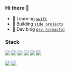### Hi there 👋

-   🌱 Learning [`swift`](https://www.swift.org/)
-   🔭 Building [`side projects`](https://www.commitstrip.com/wp-content/uploads/2014/11/Strip-Side-project-650-finalenglish.jpg)
-   📖 Dev blog [`dev.to/navtoj`](https://dev.to/navtoj)

### Stack

[<img src="https://img.shields.io/badge/TypeScript-007ACC?style=for-the-badge&logo=typescript&logoColor=white" />](https://www.typescriptlang.org/)
[<img src="https://img.shields.io/badge/Svelte-4A4A55?style=for-the-badge&logo=svelte&logoColor=white&color=FF3E00" />](https://svelte.dev/)
[<img src="https://img.shields.io/badge/Bun-555555?style=for-the-badge&logo=bun" />](https://bun.sh/)
[<img src="https://img.shields.io/badge/Supabase-181818?style=for-the-badge&logo=supabase&logoColor=white&color=34b27b" />](https://supabase.com/)
[<img src="https://img.shields.io/badge/Cloudflare%20Pages-F38020?style=for-the-badge&logo=Cloudflare%20Pages&logoColor=white" />](https://pages.cloudflare.com/)
[<img src="https://img.shields.io/badge/VSCodium-2F80ED?style=for-the-badge&logo=vscodium&logoColor=white" />](https://vscodium.com/)

[<img src="https://img.shields.io/badge/Swift-F05138?style=for-the-badge&logo=swift&logoColor=white" />](https://www.swift.org/)
[<img src="https://img.shields.io/badge/Xcode-147EFB?style=for-the-badge&logo=xcode&logoColor=white" />](https://developer.apple.com/xcode/)

<!--
**navtoj/navtoj** is a ✨ _special_ ✨ repository because its `README.md` (this file) appears on your GitHub profile.

Here are some ideas to get you started:

- 🔭 I’m currently working on ...
- 🌱 I’m currently learning ...
- 👯 I’m looking to collaborate on ...
- 🤔 I’m looking for help with ...
- 💬 Ask me about ...
- 📫 How to reach me: ...
- 😄 Pronouns: ...
- ⚡ Fun fact: ...
-->

<!-- Badges: badges.pages.dev -->
